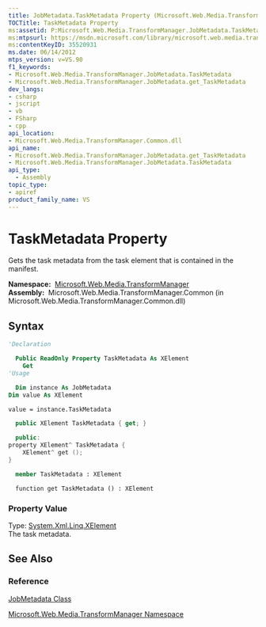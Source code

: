 ```yaml
---
title: JobMetadata.TaskMetadata Property (Microsoft.Web.Media.TransformManager)
TOCTitle: TaskMetadata Property
ms:assetid: P:Microsoft.Web.Media.TransformManager.JobMetadata.TaskMetadata
ms:mtpsurl: https://msdn.microsoft.com/library/microsoft.web.media.transformmanager.jobmetadata.taskmetadata(v=VS.90)
ms:contentKeyID: 35520931
ms.date: 06/14/2012
mtps_version: v=VS.90
f1_keywords:
- Microsoft.Web.Media.TransformManager.JobMetadata.TaskMetadata
- Microsoft.Web.Media.TransformManager.JobMetadata.get_TaskMetadata
dev_langs:
- csharp
- jscript
- vb
- FSharp
- cpp
api_location:
- Microsoft.Web.Media.TransformManager.Common.dll
api_name:
- Microsoft.Web.Media.TransformManager.JobMetadata.get_TaskMetadata
- Microsoft.Web.Media.TransformManager.JobMetadata.TaskMetadata
api_type:
  - Assembly
topic_type:
- apiref
product_family_name: VS
---
```


# TaskMetadata Property

Gets the task metadata from the task element that is contained in the manifest.

**Namespace:**  [Microsoft.Web.Media.TransformManager](microsoft-web-media-transformmanager-namespace.md)  
**Assembly:**  Microsoft.Web.Media.TransformManager.Common (in Microsoft.Web.Media.TransformManager.Common.dll)

## Syntax

```vb
'Declaration

  Public ReadOnly Property TaskMetadata As XElement
    Get
'Usage

  Dim instance As JobMetadata
Dim value As XElement

value = instance.TaskMetadata
```

```csharp
  public XElement TaskMetadata { get; }
```

```cpp
  public:
property XElement^ TaskMetadata {
    XElement^ get ();
}
```

``` fsharp
  member TaskMetadata : XElement
```

```jscript
  function get TaskMetadata () : XElement
```

### Property Value

Type: [System.Xml.Linq.XElement](https://msdn.microsoft.com/library/bb340098)  
The task metadata.  

## See Also

### Reference

[JobMetadata Class](jobmetadata-class-microsoft-web-media-transformmanager.md)

[Microsoft.Web.Media.TransformManager Namespace](microsoft-web-media-transformmanager-namespace.md)
